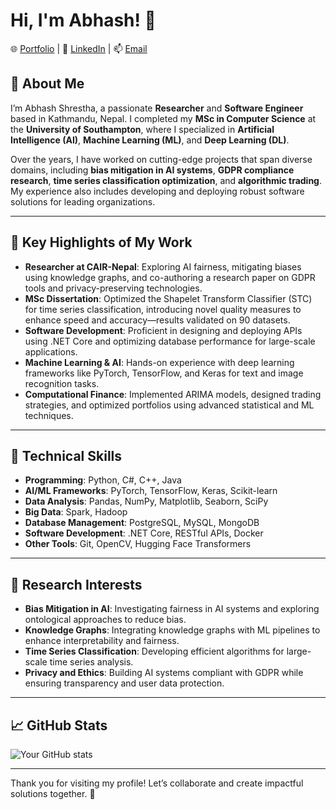 # Hi, I'm Abhash! 👋

🌐 [Portfolio](https://abhash297.github.io/abhash_portfolio/)  |  💼 [LinkedIn](https://linkedin.com/in/abhash-shrestha-13766917a/)  |  📫 [Email](mailto:abhashsth@gmail.com)

## 🌟 About Me
I’m Abhash Shrestha, a passionate **Researcher** and **Software Engineer** based in Kathmandu, Nepal. I completed my **MSc in Computer Science** at the **University of Southampton**, where I specialized in **Artificial Intelligence (AI)**, **Machine Learning (ML)**, and **Deep Learning (DL)**.

Over the years, I have worked on cutting-edge projects that span diverse domains, including **bias mitigation in AI systems**, **GDPR compliance research**, **time series classification optimization**, and **algorithmic trading**. My experience also includes developing and deploying robust software solutions for leading organizations.

---

## 🚀 Key Highlights of My Work
- **Researcher at CAIR-Nepal**: Exploring AI fairness, mitigating biases using knowledge graphs, and co-authoring a research paper on GDPR tools and privacy-preserving technologies.
- **MSc Dissertation**: Optimized the Shapelet Transform Classifier (STC) for time series classification, introducing novel quality measures to enhance speed and accuracy—results validated on 90 datasets.
- **Software Development**: Proficient in designing and deploying APIs using .NET Core and optimizing database performance for large-scale applications.
- **Machine Learning & AI**: Hands-on experience with deep learning frameworks like PyTorch, TensorFlow, and Keras for text and image recognition tasks.
- **Computational Finance**: Implemented ARIMA models, designed trading strategies, and optimized portfolios using advanced statistical and ML techniques.

---

## 🔧 Technical Skills
- **Programming**: Python, C#, C++, Java
- **AI/ML Frameworks**: PyTorch, TensorFlow, Keras, Scikit-learn
- **Data Analysis**: Pandas, NumPy, Matplotlib, Seaborn, SciPy
- **Big Data**: Spark, Hadoop
- **Database Management**: PostgreSQL, MySQL, MongoDB
- **Software Development**: .NET Core, RESTful APIs, Docker
- **Other Tools**: Git, OpenCV, Hugging Face Transformers

---

## 🌱 Research Interests
- **Bias Mitigation in AI**: Investigating fairness in AI systems and exploring ontological approaches to reduce bias.
- **Knowledge Graphs**: Integrating knowledge graphs with ML pipelines to enhance interpretability and fairness.
- **Time Series Classification**: Developing efficient algorithms for large-scale time series analysis.
- **Privacy and Ethics**: Building AI systems compliant with GDPR while ensuring transparency and user data protection.

---

## 📈 GitHub Stats
![Your GitHub stats](https://github-readme-stats.vercel.app/api?username=Abhash297&show_icons=true&theme=radical)

---

Thank you for visiting my profile! Let’s collaborate and create impactful solutions together. 🚀

